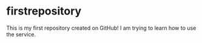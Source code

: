 # firstrepository
This is my first repository created on GitHub! I am trying to learn how to use the service.

